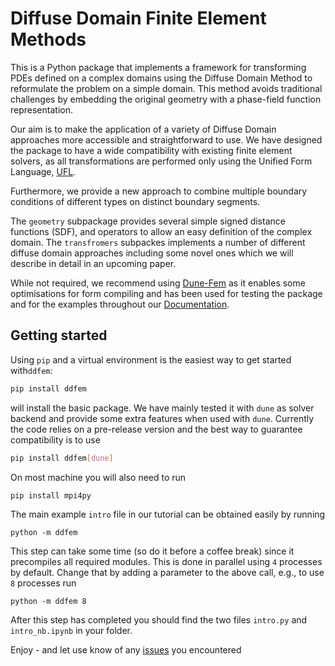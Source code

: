 # Diffuse Domain Finite Element Methods

This is a Python package that implements a framework for transforming PDEs defined on
a complex domains using the Diffuse Domain Method to reformulate the problem on a simple domain.
This method avoids traditional challenges by embedding the original geometry with a phase-field function representation.

Our aim is to make the application of a variety of Diffuse Domain approaches more accessible and straightforward to use. We have designed the package to have a wide compatibility with existing finite element solvers, as all transformations are performed only using the Unified Form Language,
[UFL][2].

Furthermore, we provide a new approach to combine multiple boundary conditions of different types on distinct boundary segments.

The `geometry` subpackage provides several simple signed distance functions (SDF),
and operators to allow an easy definition of the complex domain. The `transfromers` subpackes implements a number of different diffuse domain approaches including some novel ones which we
will describe in detail in an upcoming paper.

While not required, we recommend using [Dune-Fem][1] as it enables some optimisations for form compiling and has been used for testing the package and for the examples throughout
our [Documentation][0].

## Getting started

Using `pip` and a virtual environment is the easiest way to get started with`ddfem`:

```bash
pip install ddfem
```

will install the basic package. We have mainly tested it with `dune` as solver backend and provide some extra features when used with `dune`. Currently the code relies on a pre-release version and the best way to guarantee compatibility is to use

```bash
pip install ddfem[dune]
```

On most machine you will also need to run

```bash
pip install mpi4py
```

The main example `intro` file in our tutorial can be obtained easily by running

```
python -m ddfem
```

This step can take some time (so do it before a coffee break) since it precompiles all required modules. This is done in parallel using `4` processes by default. Change that by adding a parameter to the above call, e.g., to use `8` processes run

```
python -m ddfem 8
```

After this step has completed you should find the two files `intro.py` and `intro_nb.ipynb` in your folder.

Enjoy - and let use know of any [issues][3] you encountered 




[0]: https://ddfem.readthedocs.io/en/latest/index.html
[1]: https://www.dune-project.org/modules/dune-fem/
[2]: https://github.com/FEniCS/ufl
[3]: https://gitlab.dune-project.org/dune-fem/ddfem/-/issues

